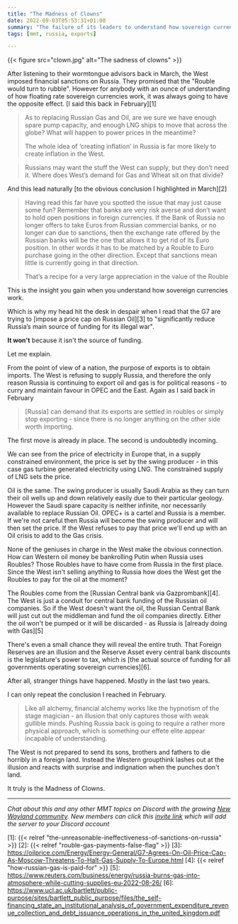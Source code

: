```yaml
---
title: "The Madness of Clowns"
date: 2022-09-03T05:53:31+01:00
summary: "The failure of its leaders to understand how sovereign currencies work is now starting to cripple the West"
tags: [mmt, russia, exports]

---
```


{{< figure src="clown.jpg" alt="The sadness of clowns" >}}

After listening to their wormtongue advisors back in March, the West imposed financial sanctions on Russia. They promised that the "Rouble would turn to rubble".
However for anybody with an ounce of understanding of how floating rate sovereign currencies work, it was always going to have the opposite effect. [I said this back in February][1]

> As to replacing Russian Gas and Oil, are we sure we have enough spare pump capacity, and enough LNG ships to move that across the globe? What will happen to power prices in the meantime?
>
> The whole idea of ‘creating inflation’ in Russia is far more likely to create inflation in the West.

> Russians may want the stuff the West can supply, but they don’t need it. Where does West’s demand for Gas and Wheat sit on that divide?

And this lead naturally [to the obvious conclusion I highlighted in March][2] 

> Having read this far have you spotted the issue that may just cause some fun? Remember that banks are very risk averse and don’t want to hold open positions in foreign currencies. If the Bank of Russia no longer offers to take Euros from Russian commercial banks, or no longer can due to sanctions, then the exchange rate offered by the Russian banks will be the one that allows it to get rid of its Euro position. In other words it has to be matched by a Rouble to Euro purchase going in the other direction. Except that sanctions mean little is currently going in that direction.
> 
> That’s a recipe for a very large appreciation in the value of the Rouble

This is the insight you gain when you understand how sovereign currencies work.

Which is why my head hit the desk in despair when I read that the G7 are trying to [impose a price cap on Russian Oil][3] to "significantly reduce Russia’s main source of funding for its illegal war". 

**It won't** because it isn't the source of funding.

Let me explain.

From the point of view of a nation, the purpose of exports is to obtain imports. The West is refusing to supply Russia, and therefore the only reason Russia is continuing to export oil and gas is for political reasons - to curry and maintain favour in OPEC and the East. Again as I said back in February

> [Russia] can demand that its exports are settled in roubles or simply stop exporting - since there is no longer anything on the other side worth importing.

The first move is already in place. The second is undoubtedly incoming.

We can see from the price of electricity in Europe that, in a supply constrained environment, the price is set by the swing producer - in this case gas turbine generated electricity using LNG. The constrained supply of LNG sets the price.  

Oil is the same. The swing producer is usually Saudi Arabia as they can turn their oil wells up and down relatively easily due to their particular geology. However the Saudi spare capacity is neither infinite, nor necessarily available to replace Russian Oil. OPEC+ is a cartel and Russia is a member. If we're not careful then Russia will become the swing producer and will then set the price. If the West refuses to pay that price we'll end up with an Oil crisis to add to the Gas crisis.

None of the geniuses in charge in the West make the obvious connection. How can Western oil money be bankrolling Putin when Russia uses Roubles? Those Roubles have to have come from Russia in the first place. Since the West isn't selling anything to Russia how does the West get the Roubles to pay for the oil at the moment?

The Roubles come from the [Russian Central bank via Gazprombank][4]. The West is just a conduit for central bank funding of the Russian oil companies. So if the West doesn't want the oil, the Russian Central Bank will just cut out the middleman and fund the oil companies directly. Either the oil won't be pumped or it will be discarded - as Russia is [already doing with Gas][5]

There's even a small chance they will reveal the entire truth. That Foreign Reserves are an illusion and the Reserve Asset every central bank discounts is the legislature's power to tax, which is [the actual source of funding for all governments operating sovereign currencies][6].

After all, stranger things have happened. Mostly in the last two years.

I can only repeat the conclusion I reached in February.

> Like all alchemy, financial alchemy works like the hypnotism of the stage magician - an illusion that only captures those with weak gullible minds. Pushing Russia back is going to require a rather more physical approach, which is something our effete elite appear incapable of understanding.

The West is not prepared to send its sons, brothers and fathers to die horribly in a foreign land. Instead the Western groupthink lashes out at the illusion and reacts with surprise and indignation when the punches don't land. 

It truly is the Madness of Clowns.

* * *

_Chat about this and any other MMT topics on Discord with the growing [New Wayland community](https://discord.com). New members can click this [invite link](https://discord.gg/JN6HKUd) which will add the server to your Discord account_

[1]: {{< relref "the-unreasonable-ineffectiveness-of-sanctions-on-russia" >}}
[2]: {{< relref "rouble-gas-payments-false-flag" >}}
[3]: https://oilprice.com/Energy/Energy-General/G7-Agrees-On-Oil-Price-Cap-As-Moscow-Threatens-To-Halt-Gas-Supply-To-Europe.html
[4]: {{< relref "how-russian-gas-is-paid-for" >}}
[5]: https://www.reuters.com/business/energy/russia-burns-gas-into-atmosphere-while-cutting-supplies-eu-2022-08-26/
[6]: https://www.ucl.ac.uk/bartlett/public-purpose/sites/bartlett_public_purpose/files/the_self-financing_state_an_institutional_analysis_of_government_expenditure_revenue_collection_and_debt_issuance_operations_in_the_united_kingdom.pdf
